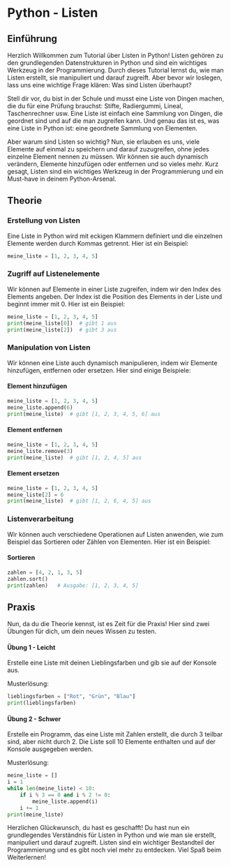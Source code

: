 

# Python - Listen

## Einführung
Herzlich Willkommen zum Tutorial über Listen in Python! Listen gehören zu den grundlegenden Datenstrukturen in Python und sind ein wichtiges Werkzeug in der Programmierung. Durch dieses Tutorial lernst du, wie man Listen erstellt, sie manipuliert und darauf zugreift. Aber bevor wir loslegen, lass uns eine wichtige Frage klären: Was sind Listen überhaupt?

Stell dir vor, du bist in der Schule und musst eine Liste von Dingen machen, die du für eine Prüfung brauchst: Stifte, Radiergummi, Lineal, Taschenrechner usw. Eine Liste ist einfach eine Sammlung von Dingen, die geordnet sind und auf die man zugreifen kann. Und genau das ist es, was eine Liste in Python ist: eine geordnete Sammlung von Elementen.

Aber warum sind Listen so wichtig? Nun, sie erlauben es uns, viele Elemente auf einmal zu speichern und darauf zuzugreifen, ohne jedes einzelne Element nennen zu müssen. Wir können sie auch dynamisch verändern, Elemente hinzufügen oder entfernen und so vieles mehr. Kurz gesagt, Listen sind ein wichtiges Werkzeug in der Programmierung und ein Must-have in deinem Python-Arsenal.

## Theorie
### Erstellung von Listen
Eine Liste in Python wird mit eckigen Klammern definiert und die einzelnen Elemente werden durch Kommas getrennt. Hier ist ein Beispiel:

```python
meine_liste = [1, 2, 3, 4, 5]
```

### Zugriff auf Listenelemente
Wir können auf Elemente in einer Liste zugreifen, indem wir den Index des Elements angeben. Der Index ist die Position des Elements in der Liste und beginnt immer mit 0. Hier ist ein Beispiel:

```python
meine_liste = [1, 2, 3, 4, 5]
print(meine_liste[0])  # gibt 1 aus
print(meine_liste[2])  # gibt 3 aus
```

### Manipulation von Listen
Wir können eine Liste auch dynamisch manipulieren, indem wir Elemente hinzufügen, entfernen oder ersetzen. Hier sind einige Beispiele:

#### Element hinzufügen
```python
meine_liste = [1, 2, 3, 4, 5]
meine_liste.append(6)
print(meine_liste)  # gibt [1, 2, 3, 4, 5, 6] aus
```

#### Element entfernen
```python
meine_liste = [1, 2, 3, 4, 5]
meine_liste.remove(3)
print(meine_liste)  # gibt [1, 2, 4, 5] aus
```

#### Element ersetzen
```python
meine_liste = [1, 2, 3, 4, 5]
meine_liste[2] = 6
print(meine_liste)  # gibt [1, 2, 6, 4, 5] aus
```

### Listenverarbeitung
Wir können auch verschiedene Operationen auf Listen anwenden, wie zum Beispiel das Sortieren oder Zählen von Elementen. Hier ist ein Beispiel:

#### Sortieren
```python
zahlen = [4, 2, 1, 3, 5]
zahlen.sort()
print(zahlen)   # Ausgabe: [1, 2, 3, 4, 5]
```
## Praxis
Nun, da du die Theorie kennst, ist es Zeit für die Praxis! Hier sind zwei Übungen für dich, um dein neues Wissen zu testen.

#### Übung 1 - Leicht
Erstelle eine Liste mit deinen Lieblingsfarben und gib sie auf der Konsole aus.

Musterlösung:

```python
lieblingsfarben = ["Rot", "Grün", "Blau"]
print(lieblingsfarben)
```

#### Übung 2 - Schwer
Erstelle ein Programm, das eine Liste mit Zahlen erstellt, die durch 3 teilbar sind, aber nicht durch 2. Die Liste soll 10 Elemente enthalten und auf der Konsole ausgegeben werden.

Musterlösung:

```python
meine_liste = []
i = 1
while len(meine_liste) < 10:
    if i % 3 == 0 and i % 2 != 0:
        meine_liste.append(i)
    i += 1
print(meine_liste)
```

Herzlichen Glückwunsch, du hast es geschafft! Du hast nun ein grundlegendes Verständnis für Listen in Python und wie man sie erstellt, manipuliert und darauf zugreift. Listen sind ein wichtiger Bestandteil der Programmierung und es gibt noch viel mehr zu entdecken. Viel Spaß beim Weiterlernen!


